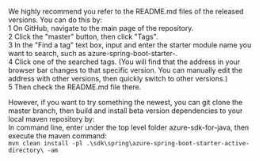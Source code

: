 We highly recommend you refer to the README.md files of the released versions. You can do this by:  
1 On GitHub, navigate to the main page of the repository.  
2 Click the "master" button, then click "Tags".   
3 In the "Find a tag" text box, input and enter the starter module name you want to search, such as azure-spring-boot-starter-<the-module-you-need>.  
4 Click one of the searched tags. (You will find that the address in your browser bar changes to that specific version. You can manually edit the address with other versions, then quickly switch to other versions.)  
5 Then check the README.md file there.  
  
However, if you want to try something the newest, you can git clone the master branch, then build and install beta version dependencies to your local maven repository by:  
In command line, enter under the top level folder azure-sdk-for-java, then execute the maven command:  
`mvn clean install -pl .\sdk\spring\azure-spring-boot-starter-active-directory\ -am`
